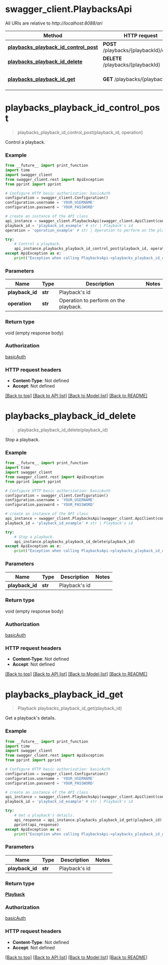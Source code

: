 # swagger_client.PlaybacksApi

All URIs are relative to *http://localhost:8088/ari*

Method | HTTP request | Description
------------- | ------------- | -------------
[**playbacks_playback_id_control_post**](PlaybacksApi.md#playbacks_playback_id_control_post) | **POST** /playbacks/{playbackId}/control | Control a playback.
[**playbacks_playback_id_delete**](PlaybacksApi.md#playbacks_playback_id_delete) | **DELETE** /playbacks/{playbackId} | Stop a playback.
[**playbacks_playback_id_get**](PlaybacksApi.md#playbacks_playback_id_get) | **GET** /playbacks/{playbackId} | Get a playback&#39;s details.


# **playbacks_playback_id_control_post**
> playbacks_playback_id_control_post(playback_id, operation)

Control a playback.

### Example
```python
from __future__ import print_function
import time
import swagger_client
from swagger_client.rest import ApiException
from pprint import pprint

# Configure HTTP basic authorization: basicAuth
configuration = swagger_client.Configuration()
configuration.username = 'YOUR_USERNAME'
configuration.password = 'YOUR_PASSWORD'

# create an instance of the API class
api_instance = swagger_client.PlaybacksApi(swagger_client.ApiClient(configuration))
playback_id = 'playback_id_example' # str | Playback's id
operation = 'operation_example' # str | Operation to perform on the playback.

try:
    # Control a playback.
    api_instance.playbacks_playback_id_control_post(playback_id, operation)
except ApiException as e:
    print("Exception when calling PlaybacksApi->playbacks_playback_id_control_post: %s\n" % e)
```

### Parameters

Name | Type | Description  | Notes
------------- | ------------- | ------------- | -------------
 **playback_id** | **str**| Playback&#39;s id | 
 **operation** | **str**| Operation to perform on the playback. | 

### Return type

void (empty response body)

### Authorization

[basicAuth](../README.md#basicAuth)

### HTTP request headers

 - **Content-Type**: Not defined
 - **Accept**: Not defined

[[Back to top]](#) [[Back to API list]](../README.md#documentation-for-api-endpoints) [[Back to Model list]](../README.md#documentation-for-models) [[Back to README]](../README.md)

# **playbacks_playback_id_delete**
> playbacks_playback_id_delete(playback_id)

Stop a playback.

### Example
```python
from __future__ import print_function
import time
import swagger_client
from swagger_client.rest import ApiException
from pprint import pprint

# Configure HTTP basic authorization: basicAuth
configuration = swagger_client.Configuration()
configuration.username = 'YOUR_USERNAME'
configuration.password = 'YOUR_PASSWORD'

# create an instance of the API class
api_instance = swagger_client.PlaybacksApi(swagger_client.ApiClient(configuration))
playback_id = 'playback_id_example' # str | Playback's id

try:
    # Stop a playback.
    api_instance.playbacks_playback_id_delete(playback_id)
except ApiException as e:
    print("Exception when calling PlaybacksApi->playbacks_playback_id_delete: %s\n" % e)
```

### Parameters

Name | Type | Description  | Notes
------------- | ------------- | ------------- | -------------
 **playback_id** | **str**| Playback&#39;s id | 

### Return type

void (empty response body)

### Authorization

[basicAuth](../README.md#basicAuth)

### HTTP request headers

 - **Content-Type**: Not defined
 - **Accept**: Not defined

[[Back to top]](#) [[Back to API list]](../README.md#documentation-for-api-endpoints) [[Back to Model list]](../README.md#documentation-for-models) [[Back to README]](../README.md)

# **playbacks_playback_id_get**
> Playback playbacks_playback_id_get(playback_id)

Get a playback's details.

### Example
```python
from __future__ import print_function
import time
import swagger_client
from swagger_client.rest import ApiException
from pprint import pprint

# Configure HTTP basic authorization: basicAuth
configuration = swagger_client.Configuration()
configuration.username = 'YOUR_USERNAME'
configuration.password = 'YOUR_PASSWORD'

# create an instance of the API class
api_instance = swagger_client.PlaybacksApi(swagger_client.ApiClient(configuration))
playback_id = 'playback_id_example' # str | Playback's id

try:
    # Get a playback's details.
    api_response = api_instance.playbacks_playback_id_get(playback_id)
    pprint(api_response)
except ApiException as e:
    print("Exception when calling PlaybacksApi->playbacks_playback_id_get: %s\n" % e)
```

### Parameters

Name | Type | Description  | Notes
------------- | ------------- | ------------- | -------------
 **playback_id** | **str**| Playback&#39;s id | 

### Return type

[**Playback**](Playback.md)

### Authorization

[basicAuth](../README.md#basicAuth)

### HTTP request headers

 - **Content-Type**: Not defined
 - **Accept**: Not defined

[[Back to top]](#) [[Back to API list]](../README.md#documentation-for-api-endpoints) [[Back to Model list]](../README.md#documentation-for-models) [[Back to README]](../README.md)

